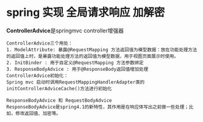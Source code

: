# spring 实现 全局请求响应 加解密


**ControllerAdvice**是springmvc controller增强器

```
ControllerAdvice三个用处：
1. ModelAttribute: 暴露@RequestMapping 方法返回值为模型数据：放在功能处理方法的返回值上时，是暴露功能处理方法的返回值为模型数据，用于视图页面展示时使用。
2. InitBinder : 用于自定义@RequestMapping 方法参数绑定
3. ResponseBodyAdvice : 用于@ResponseBody返回值增加处理
ControllerAdvice初始化：
Spring mvc 启动时调用RequestMappingHandlerAdapter类的initControllerAdviceCache()方法进行初始化

```


```
ResponseBodyAdvice 和 RequestBodyAdvice
ResponseBodyAdvice是spring4.1的新特性，其作用是在响应体写出之前做一些处理；比如，修改返回值、加密等。

```
